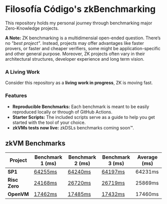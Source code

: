 # Filosofía Código's zkBenchmarking

This repository holds my personal journey through benchmarking major Zero-Knowledge projects.

**A Note:** ZK benchmarking is a multidimensial open-ended question. There’s no _"best project"_. Instead, projects may offer advantages like faster provers, or faster and cheaper verifiers, some might be application-specific and other general purpose. Moreover, ZK projects often vary in their architectural structures, developer experience and long term vision.

### A Living Work

Consider this repository as a **living work in progress**, ZK is moving fast.

### Features

- **Reproducible Benchmarks:** Each benchmark is meant to be easily reproduced locally or through of GitHub Actions.
- **Starter Scripts:** The included scripts serve as a guide to help you get started with the tool of your choice.
- **zkVMs tests now live:** zkDSLs benchmarks coming soon™.

## zkVM Benchmarks

| Project         | Benchmark 1 (ms) | Benchmark 2 (ms) | Benchmark 3 (ms) | Average (ms) |
|-----------------|------------------|------------------|------------------|--------------|
| **SP1** | [64255ms](https://github.com/Turupawn/zkBenchmark/actions/runs/12876943387/job/35900696845#step:4:678) | [64240ms](https://github.com/Turupawn/zkBenchmark/actions/runs/12877059292/job/35900969541#step:4:680) | [64197ms](https://github.com/Turupawn/zkBenchmark/actions/runs/12877073595/job/35901001697#step:4:679) | 64231ms |
| **Risc Zero** | [24168ms](https://github.com/Turupawn/zkBenchmark/actions/runs/11910259456/job/33189284269#step:4:520) | [26720ms](https://github.com/Turupawn/zkBenchmark/actions/runs/12876481850/job/35899541921#step:4:500) | [26719ms](https://github.com/Turupawn/zkBenchmark/actions/runs/12876629345/job/35899898489) | 25869ms |
| **OpenVM** | [17462ms](https://github.com/Turupawn/zkBenchmark/actions/runs/12839295926/job/35806339304#step:4:1133) | [17485ms](https://github.com/Turupawn/zkBenchmark/actions/runs/12876480553/job/35899539095#step:4:1133) | [17432ms](https://github.com/Turupawn/zkBenchmark/actions/runs/12876628029/job/35899894923#step:4:1133) | 17460ms |
